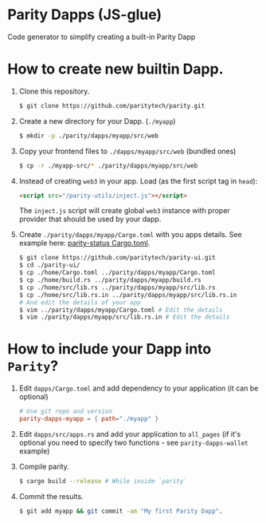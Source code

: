 # Parity Dapps (JS-glue)

Code generator to simplify creating a built-in Parity Dapp

# How to create new builtin Dapp.
1. Clone this repository.

   ```bash
   $ git clone https://github.com/paritytech/parity.git
   ```

1. Create a new directory for your Dapp. (`./myapp`)

   ```bash
   $ mkdir -p ./parity/dapps/myapp/src/web
   ```

1. Copy your frontend files to `./dapps/myapp/src/web` (bundled ones)

   ```bash
   $ cp -r ./myapp-src/* ./parity/dapps/myapp/src/web
   ```

1. Instead of creating `web3` in your app. Load (as the first script tag in `head`):

   ```html
   <script src="/parity-utils/inject.js"></script>
   ```

   The `inject.js` script will create global `web3` instance with proper provider that should be used by your dapp.

1. Create `./parity/dapps/myapp/Cargo.toml` with you apps details. See example here: [parity-status Cargo.toml](https://github.com/paritytech/parity-ui/blob/master/status/Cargo.toml).

   ```bash
   $ git clone https://github.com/paritytech/parity-ui.git
   $ cd ./parity-ui/
   $ cp ./home/Cargo.toml ../parity/dapps/myapp/Cargo.toml
   $ cp ./home/build.rs ../parity/dapps/myapp/build.rs
   $ cp ./home/src/lib.rs ../parity/dapps/myapp/src/lib.rs
   $ cp ./home/src/lib.rs.in ../parity/dapps/myapp/src/lib.rs.in
   # And edit the details of your app
   $ vim ../parity/dapps/myapp/Cargo.toml # Edit the details
   $ vim ./parity/dapps/myapp/src/lib.rs.in # Edit the details
   ```
# How to include your Dapp into `Parity`?
1. Edit `dapps/Cargo.toml` and add dependency to your application (it can be optional)

   ```toml
   # Use git repo and version
   parity-dapps-myapp = { path="./myapp" }
   ```

1. Edit `dapps/src/apps.rs` and add your application to `all_pages` (if it's optional you need to specify two functions - see `parity-dapps-wallet` example)

1. Compile parity.

   ```bash
   $ cargo build --release # While inside `parity`
   ```

1. Commit the results.

   ```bash
   $ git add myapp && git commit -am "My first Parity Dapp".
   ```
